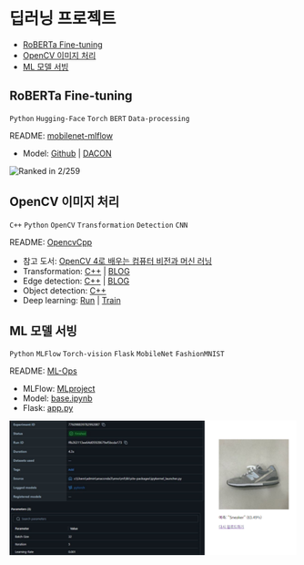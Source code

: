 # 딥러닝 프로젝트

- [RoBERTa Fine-tuning](#roberta-fine-tuning)
- [OpenCV 이미지 처리](#opencv-이미지-처리)
- [ML 모델 서빙](#ml-모델-서빙)

## RoBERTa Fine-tuning

`Python` `Hugging-Face` `Torch` `BERT` `Data-processing`

README: [mobilenet-mlflow](/roberta)

- Model: [Github](/roberta/RoBERTa_pytorch.ipynb) | [DACON](https://dacon.io/competitions/official/236027/codeshare/7275)

![Ranked in 2/259](https://denev6.github.io/assets/posts/dacon-2022/award.png)

## OpenCV 이미지 처리

`C++` `Python` `OpenCV` `Transformation` `Detection` `CNN`

README: [OpencvCpp](/OpencvCpp)

- 참고 도서: [OpenCV 4로 배우는 컴퓨터 비전과 머신 러닝](https://sunkyoo.github.io/opencv4cvml/)
- Transformation: [C++](/OpencvCpp/src/geometry/transform.cpp) | [BLOG](https://denev6.github.io/computer-vision/2025/01/03/transformation.html)
- Edge detection: [C++](/OpencvCpp/src/geometry/edge.cpp) | [BLOG](https://denev6.github.io/computer-vision/2025/01/06/edge-detection.html)
- Object detection: [C++](/OpencvCpp/src/geometry/detection.cpp)
- Deep learning: [Run](/OpencvCpp/src/machine-learning/cnn_mnist.cpp) | [Train](/OpencvCpp/src/machine-learning/cnn_onnx.ipynb)

## ML 모델 서빙

`Python` `MLFlow` `Torch-vision` `Flask` `MobileNet` `FashionMNIST`

README: [ML-Ops](/ML-Ops)

- MLFlow: [MLproject](/ML-Ops/MLproject)
- Model: [base.ipynb](/ML-Ops/base.ipynb)
- Flask: [app.py](/ML-Ops/app.py)

![mlflow-preview](/ML-Ops/preview/summary.png)
